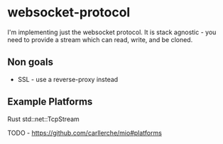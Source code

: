 # websocket-protocol

I'm implementing just the websocket protocol. It is stack agnostic - you need to provide a stream which can read, write, and be cloned.

## Non goals

* SSL - use a reverse-proxy instead

## Example Platforms

Rust std::net::TcpStream

TODO - https://github.com/carllerche/mio#platforms
